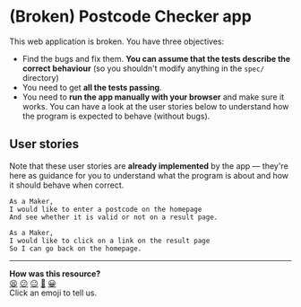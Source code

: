 # (Broken) Postcode Checker app

This web application is broken. You have three objectives:

 * Find the bugs and fix them. **You can assume that the tests describe the correct behaviour** (so you shouldn't modify anything in the `spec/` directory)
 * You need to get **all the tests passing**.
 * You need to **run the app manually with your browser** and make sure it works. You can have a look at the user stories below to understand how the program is expected to behave (without bugs). 

## User stories

Note that these user stories are **already implemented** by the app — they're here as guidance for you to understand what the program is about and how it should behave when correct.

```
As a Maker,
I would like to enter a postcode on the homepage
And see whether it is valid or not on a result page.

As a Maker,
I would like to click on a link on the result page
So I can go back on the homepage.
```



<!-- BEGIN GENERATED SECTION DO NOT EDIT -->

---

**How was this resource?**  
[😫](https://airtable.com/shrUJ3t7KLMqVRFKR?prefill_Repository=makersacademy%2Fweb-applications&prefill_File=projects_to_debug%2Fbirthday_app%2FREADME.md&prefill_Sentiment=😫) [😕](https://airtable.com/shrUJ3t7KLMqVRFKR?prefill_Repository=makersacademy%2Fweb-applications&prefill_File=projects_to_debug%2Fbirthday_app%2FREADME.md&prefill_Sentiment=😕) [😐](https://airtable.com/shrUJ3t7KLMqVRFKR?prefill_Repository=makersacademy%2Fweb-applications&prefill_File=projects_to_debug%2Fbirthday_app%2FREADME.md&prefill_Sentiment=😐) [🙂](https://airtable.com/shrUJ3t7KLMqVRFKR?prefill_Repository=makersacademy%2Fweb-applications&prefill_File=projects_to_debug%2Fbirthday_app%2FREADME.md&prefill_Sentiment=🙂) [😀](https://airtable.com/shrUJ3t7KLMqVRFKR?prefill_Repository=makersacademy%2Fweb-applications&prefill_File=projects_to_debug%2Fbirthday_app%2FREADME.md&prefill_Sentiment=😀)  
Click an emoji to tell us.

<!-- END GENERATED SECTION DO NOT EDIT -->
